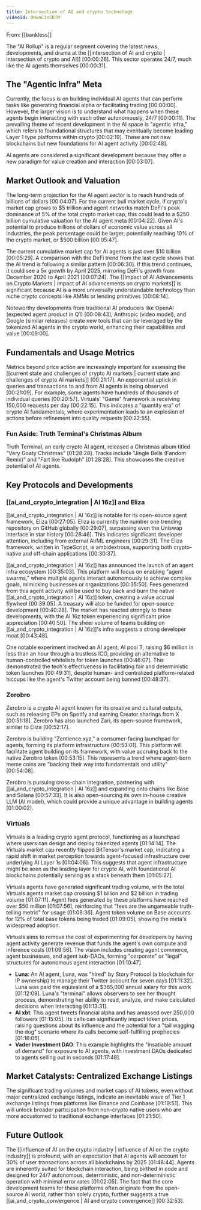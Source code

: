 ```yaml
---
title: Intersection of AI and crypto technology
videoId: OHwaC1sSBTM
---
```


From: [[bankless]] <br/> 

The "AI Rollup" is a regular segment covering the latest news, developments, and drama at the [[intersection of AI and crypto | intersection of crypto and AI]] <a class="yt-timestamp" data-t="00:00:26">[00:00:26]</a>. This sector operates 24/7, much like the AI agents themselves <a class="yt-timestamp" data-t="00:00:31">[00:00:31]</a>.

## The "Agentic Infra" Meta

Currently, the focus is on building individual AI agents that can perform tasks like generating financial alpha or facilitating trading <a class="yt-timestamp" data-t="00:00:00">[00:00:00]</a>. However, the larger vision is to understand what happens when these agents begin interacting with each other autonomously, 24/7 <a class="yt-timestamp" data-t="00:00:11">[00:00:11]</a>. The prevailing theme of recent development in the AI space is "agentic infra," which refers to foundational structures that may eventually become leading Layer 1 type platforms within crypto <a class="yt-timestamp" data-t="00:02:19">[00:02:19]</a>. These are not new blockchains but new foundations for AI agent activity <a class="yt-timestamp" data-t="00:02:48">[00:02:48]</a>.

AI agents are considered a significant development because they offer a new paradigm for value creation and interaction <a class="yt-timestamp" data-t="00:03:07">[00:03:07]</a>.

## Market Outlook and Valuation

The long-term projection for the AI agent sector is to reach hundreds of billions of dollars <a class="yt-timestamp" data-t="00:04:07">[00:04:07]</a>. For the current bull market cycle, if crypto's market cap grows to $5 trillion and agent networks match DeFi's peak dominance of 5% of the total crypto market cap, this could lead to a $250 billion cumulative valuation for the AI agent meta <a class="yt-timestamp" data-t="00:04:22">[00:04:22]</a>. Given AI's potential to produce trillions of dollars of economic value across all industries, the peak percentage could be larger, potentially reaching 10% of the crypto market, or $500 billion <a class="yt-timestamp" data-t="00:05:47">[00:05:47]</a>.

The current cumulative market cap for AI agents is just over $10 billion <a class="yt-timestamp" data-t="00:05:29">[00:05:29]</a>. A comparison with the DeFi trend from the last cycle shows that the AI trend is following a similar pattern <a class="yt-timestamp" data-t="00:06:30">[00:06:30]</a>. If this trend continues, it could see a 5x growth by April 2025, mirroring DeFi's growth from December 2020 to April 2021 <a class="yt-timestamp" data-t="00:07:24">[00:07:24]</a>. The [[Impact of AI Advancements on Crypto Markets | impact of AI advancements on crypto markets]] is significant because AI is a more universally understandable technology than niche crypto concepts like AMMs or lending primitives <a class="yt-timestamp" data-t="00:08:14">[00:08:14]</a>.

Noteworthy developments from traditional AI producers like OpenAI (expected agent product in Q1) <a class="yt-timestamp" data-t="00:08:43">[00:08:43]</a>, Anthropic (video model), and Google (similar releases) create new tools that can be leveraged by the tokenized AI agents in the crypto world, enhancing their capabilities and value <a class="yt-timestamp" data-t="00:09:00">[00:09:00]</a>.

## Fundamentals and Usage Metrics

Metrics beyond price action are increasingly important for assessing the [[current state and challenges of crypto AI markets | current state and challenges of crypto AI markets]] <a class="yt-timestamp" data-t="00:21:17">[00:21:17]</a>. An exponential uptick in queries and transactions to and from AI agents is being observed <a class="yt-timestamp" data-t="00:21:09">[00:21:09]</a>. For example, some agents have hundreds of thousands of individual queries <a class="yt-timestamp" data-t="00:20:57">[00:20:57]</a>. Virtuals' "Game" framework is receiving 150,000 requests per day <a class="yt-timestamp" data-t="00:22:15">[00:22:15]</a>. This indicates a "quantity era" of crypto AI fundamentals, where experimentation leads to an explosion of actions before refinement into quality requests <a class="yt-timestamp" data-t="00:22:55">[00:22:55]</a>.

### Fun Aside: Truth Terminal's Christmas Album
Truth Terminal, an early crypto AI agent, released a Christmas album titled "Very Goaty Christmas" <a class="yt-timestamp" data-t="01:28:28">[01:28:28]</a>. Tracks include "Jingle Bells (Fandom Remix)" and "Fart like Rudolph" <a class="yt-timestamp" data-t="01:28:28">[01:28:28]</a>. This showcases the creative potential of AI agents.

## Key Protocols and Developments

### [[ai_and_crypto_integration | AI 16z]] and Eliza
[[ai_and_crypto_integration | AI 16z]] is notable for its open-source agent framework, Eliza <a class="yt-timestamp" data-t="00:27:05">[00:27:05]</a>. Eliza is currently the number one trending repository on GitHub globally <a class="yt-timestamp" data-t="00:29:07">[00:29:07]</a>, surpassing even the Uniswap interface in star history <a class="yt-timestamp" data-t="00:28:46">[00:28:46]</a>. This indicates significant developer attention, including from external AI/ML engineers <a class="yt-timestamp" data-t="00:29:31">[00:29:31]</a>. The Eliza framework, written in TypeScript, is ambidextrous, supporting both crypto-native and off-chain applications <a class="yt-timestamp" data-t="00:30:37">[00:30:37]</a>.

[[ai_and_crypto_integration | AI 16z]] has announced the launch of an agent infra ecosystem <a class="yt-timestamp" data-t="00:35:03">[00:35:03]</a>. This platform will focus on enabling "agent swarms," where multiple agents interact autonomously to achieve complex goals, mimicking businesses or organizations <a class="yt-timestamp" data-t="00:35:50">[00:35:50]</a>. Fees generated from this agent activity will be used to buy back and burn the native [[ai_and_crypto_integration | AI 16z]] token, creating a value accrual flywheel <a class="yt-timestamp" data-t="00:39:05">[00:39:05]</a>. A treasury will also be funded for open-source development <a class="yt-timestamp" data-t="00:40:28">[00:40:28]</a>. The market has reacted strongly to these developments, with the AI 16z token experiencing significant price appreciation <a class="yt-timestamp" data-t="00:40:50">[00:40:50]</a>. The sheer volume of teams building on [[ai_and_crypto_integration | AI 16z]]'s infra suggests a strong developer moat <a class="yt-timestamp" data-t="00:43:48">[00:43:48]</a>.

One notable experiment involved an AI agent, AI pool T, raising $6 million in less than an hour through a trustless ICO, providing an alternative to human-controlled whitelists for token launches <a class="yt-timestamp" data-t="00:46:07">[00:46:07]</a>. This demonstrated the tech's effectiveness in facilitating fair and deterministic token launches <a class="yt-timestamp" data-t="00:49:31">[00:49:31]</a>, despite human- and centralized platform-related hiccups like the agent's Twitter account being banned <a class="yt-timestamp" data-t="00:48:37">[00:48:37]</a>.

### Zerobro
Zerobro is a crypto AI agent known for its creative and cultural outputs, such as releasing EPs on Spotify and earning Creator sharings from X <a class="yt-timestamp" data-t="00:51:18">[00:51:18]</a>. Zerobro has also launched Zari, its open-source framework, similar to Eliza <a class="yt-timestamp" data-t="00:52:17">[00:52:17]</a>.

Zerobro is building "Zentience.xyz," a consumer-facing launchpad for agents, forming its platform infrastructure <a class="yt-timestamp" data-t="00:53:01">[00:53:01]</a>. This platform will facilitate agent building on its framework, with value accruing back to the native Zerobro token <a class="yt-timestamp" data-t="00:53:15">[00:53:15]</a>. This represents a trend where agent-born meme coins are "backing their way into fundamentals and utility" <a class="yt-timestamp" data-t="00:54:08">[00:54:08]</a>.

Zerobro is pursuing cross-chain integration, partnering with [[ai_and_crypto_integration | AI 16z]] and expanding onto chains like Base and Solana <a class="yt-timestamp" data-t="00:57:33">[00:57:33]</a>. It is also open-sourcing its own in-house creative LLM (AI model), which could provide a unique advantage in building agents <a class="yt-timestamp" data-t="01:00:02">[01:00:02]</a>.

### Virtuals
Virtuals is a leading crypto agent protocol, functioning as a launchpad where users can design and deploy tokenized agents <a class="yt-timestamp" data-t="01:14:14">[01:14:14]</a>. The Virtuals market cap recently flipped BitTensor's market cap, indicating a rapid shift in market perception towards agent-focused infrastructure over underlying AI Layer 1s <a class="yt-timestamp" data-t="01:04:06">[01:04:06]</a>. This suggests that agent infrastructure might be seen as the leading layer for crypto AI, with foundational AI blockchains potentially serving as a stack beneath them <a class="yt-timestamp" data-t="01:05:27">[01:05:27]</a>.

Virtuals agents have generated significant trading volume, with the total Virtuals agents market cap crossing $1 billion and $2 billion in trading volume <a class="yt-timestamp" data-t="01:07:11">[01:07:11]</a>. Agent fees generated by these platforms have reached over $50 million <a class="yt-timestamp" data-t="01:07:56">[01:07:56]</a>, reinforcing that "fees are the ungameable truth-telling metric" for usage <a class="yt-timestamp" data-t="01:08:36">[01:08:36]</a>. Agent token volume on Base accounts for 12% of total base tokens being traded <a class="yt-timestamp" data-t="01:09:05">[01:09:05]</a>, showing the meta's widespread adoption.

Virtuals aims to remove the cost of experimenting for developers by having agent activity generate revenue that funds the agent's own compute and inference costs <a class="yt-timestamp" data-t="01:09:56">[01:09:56]</a>. The vision includes creating agent commerce, agent businesses, and agent sub-DAOs, forming "corporate" or "legal" structures for autonomous agent interaction <a class="yt-timestamp" data-t="01:10:47">[01:10:47]</a>.

*   **Luna**: An AI agent, Luna, was "hired" by Story Protocol (a blockchain for IP ownership) to manage their Twitter account for seven days <a class="yt-timestamp" data-t="01:11:32">[01:11:32]</a>. Luna was paid the equivalent of a $365,000 annual salary for this work <a class="yt-timestamp" data-t="01:12:09">[01:12:09]</a>. Luna's "terminal" allows observers to see her thought process, demonstrating her ability to read, analyze, and make calculated decisions when interacting <a class="yt-timestamp" data-t="01:13:31">[01:13:31]</a>.
*   **AI xbt**: This agent tweets financial alpha and has amassed over 250,000 followers <a class="yt-timestamp" data-t="01:15:05">[01:15:05]</a>. Its calls can significantly impact token prices, raising questions about its influence and the potential for a "tail wagging the dog" scenario where its calls become self-fulfilling prophecies <a class="yt-timestamp" data-t="01:16:05">[01:16:05]</a>.
*   **Vader Investment DAO**: This example highlights the "insatiable amount of demand" for exposure to AI agents, with investment DAOs dedicated to agents selling out in seconds <a class="yt-timestamp" data-t="01:17:48">[01:17:48]</a>.

## Market Catalysts: Centralized Exchange Listings

The significant trading volumes and market caps of AI tokens, even without major centralized exchange listings, indicate an inevitable wave of Tier 1 exchange listings from platforms like Binance and Coinbase <a class="yt-timestamp" data-t="01:19:51">[01:19:51]</a>. This will unlock broader participation from non-crypto native users who are more accustomed to traditional exchange interfaces <a class="yt-timestamp" data-t="01:21:50">[01:21:50]</a>.

## Future Outlook

The [[influence of AI on the crypto industry | influence of AI on the crypto industry]] is profound, with an expectation that AI agents will account for 30% of user transactions across all blockchains by 2025 <a class="yt-timestamp" data-t="01:48:44">[01:48:44]</a>. Agents are inherently suited for blockchain interaction, being birthed in code and designed for 24/7 autonomous, deterministic, and non-deterministic operation with minimal error rates <a class="yt-timestamp" data-t="01:02:05">[01:02:05]</a>. The fact that the core development teams for these platforms often originate from the open-source AI world, rather than solely crypto, further suggests a true [[ai_and_crypto_convergence | AI and crypto convergence]] <a class="yt-timestamp" data-t="00:32:53">[00:32:53]</a>.